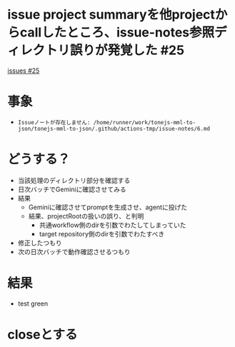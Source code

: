# issue project summaryを他projectからcallしたところ、issue-notes参照ディレクトリ誤りが発覚した #25
[issues #25](https://github.com/cat2151/github-actions/issues/25)

# 事象
- `Issueノートが存在しません: /home/runner/work/tonejs-mml-to-json/tonejs-mml-to-json/.github/actions-tmp/issue-notes/6.md`

# どうする？
- 当該処理のディレクトリ部分を確認する
- 日次バッチでGeminiに確認させてみる
- 結果
    - Geminiに確認させてpromptを生成させ、agentに投げた
    - 結果、projectRootの扱いの誤り、と判明
        - 共通workflow側のdirを引数でわたしてしまっていた
        - target repository側のdirを引数でわたすべき
- 修正したつもり
- 次の日次バッチで動作確認させるつもり

# 結果
- test green

# closeとする
